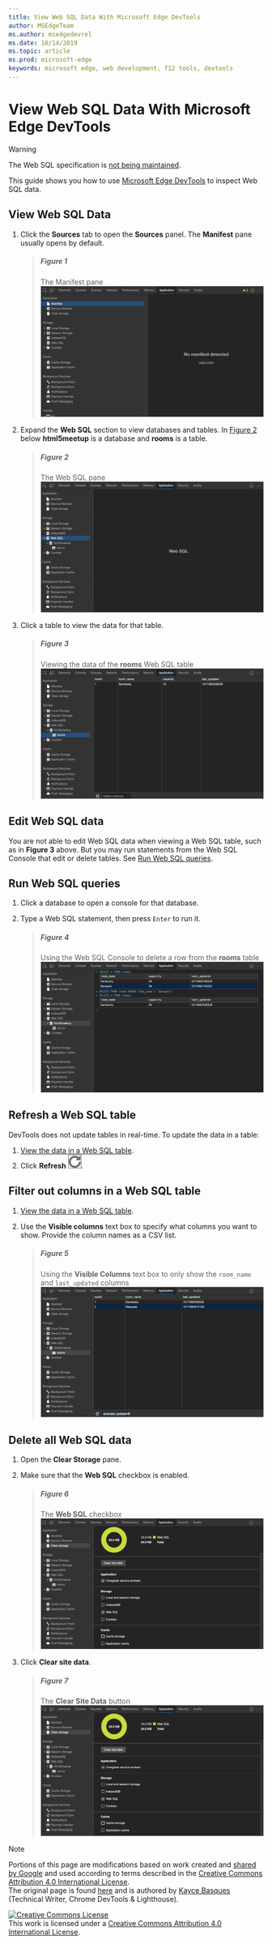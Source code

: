```yaml
---
title: View Web SQL Data With Microsoft Edge DevTools
author: MSEdgeTeam
ms.author: msedgedevrel
ms.date: 10/14/2019
ms.topic: article
ms.prod: microsoft-edge
keywords: microsoft edge, web development, f12 tools, devtools
---
```

<!-- Copyright Kayce Basques 

   Licensed under the Apache License, Version 2.0 (the "License");
   you may not use this file except in compliance with the License.
   You may obtain a copy of the License at

       http://www.apache.org/licenses/LICENSE-2.0

   Unless required by applicable law or agreed to in writing, software
   distributed under the License is distributed on an "AS IS" BASIS,
   WITHOUT WARRANTIES OR CONDITIONS OF ANY KIND, either express or implied.
   See the License for the specific language governing permissions and
   limitations under the License.  -->





# View Web SQL Data With Microsoft Edge DevTools   



> [!WARNING]
> The Web SQL specification is [not being maintained][W3CWebSQLStatus].  

This guide shows you how to use [Microsoft Edge DevTools][EdgeDevtools] to inspect Web SQL data.  

## View Web SQL Data   

1.  Click the **Sources** tab to open the **Sources** panel.  The **Manifest** pane usually opens by default.  
    
    > ##### Figure 1  
    > The Manifest pane  
    > ![The Manifest pane][ImageManifestPane]  
    
1.  Expand the **Web SQL** section to view databases and tables.  In [Figure 2](#figure-2) below **html5meetup** is a database and **rooms** is a table.  
    
    > ##### Figure 2  
    > The Web SQL pane  
    > ![The Web SQL pane][ImageWebSQLPane]  

1.  Click a table to view the data for that table.  
    
    > ##### Figure 3  
    > Viewing the data of the **rooms** Web SQL table  
    > ![Viewing the data of a Web SQL table][ImageWebSQLTable]  

## Edit Web SQL data   

You are not able to edit Web SQL data when viewing a Web SQL table, such as in **Figure 3** above.  But you may run statements from the Web SQL Console that edit or delete tables.  See [Run Web SQL queries](#run-web-sql-queries).  

## Run Web SQL queries   

1.  Click a database to open a console for that database.  

1.  Type a Web SQL statement, then press `Enter` to run it.  
    
    > ##### Figure 4  
    > Using the Web SQL Console to delete a row from the **rooms** table  
    > ![Using the Web SQL Console to delete a row from a table][ImageWebSQLEdit]  

## Refresh a Web SQL table   

DevTools does not update tables in real-time.  To update the data in a table:  

1.  [View the data in a Web SQL table](#view-web-sql-data).  
1.  Click **Refresh** ![Refresh][ImageReloadIcon].  

## Filter out columns in a Web SQL table   

1.  [View the data in a Web SQL table](#view-web-sql-data).  
1.  Use the **Visible columns** text box to specify what columns you want to show.  Provide the column names as a CSV list.  
    
    > ##### Figure 5  
    > Using the **Visible Columns** text box to only show the `room_name` and `last_updated` columns  
    > ![Using the Visible Columns text box to reduce the number of columns shown][ImageWebSQLFilter]  

## Delete all Web SQL data   

1.  Open the **Clear Storage** pane.  
1.  Make sure that the **Web SQL** checkbox is enabled.  
    
    > ##### Figure 6  
    > The **Web SQL** checkbox  
    > ![The Web SQL checkbox][ImageWebSQLCheckbox]  

1.  Click **Clear site data**.  
    
    > ##### Figure 7  
    > The **Clear Site Data** button  
    > ![The Clear Site Data button][ImageClearWebSQL]  

 



<!-- image links -->  

[ImageReloadIcon]: images/reload-icon.msft.png  

[ImageManifestPane]: images/application-manifest.msft.png "Figure 1: The Manifest pane"  
[ImageWebSQLPane]: images/application-storage-web-sql.msft.png "Figure 2: The Web SQL pane"  
[ImageWebSQLTable]: images/application-storage-web-sql-html5meetup-rooms-1.msft.png "Figure 3: Viewing the data of a Web SQL table"  
[ImageWebSQLEdit]: images/application-storage-web-sql-html5meetup-commands.msft.png "Figure 4: Using the Web SQL Console to delete a row from a table"  
[ImageWebSQLFilter]: images/application-storage-web-sql-html5meetup-rooms-2.msft.png "Figure 5: Using the Visible Columns text box to reduce the number of columns shown"  
[ImageWebSQLCheckbox]: images/application-clear-storage-web-sql.msft.png "Figure 6: The Web SQL checkbox"  
[ImageClearWebSQL]: images/application-clear-storage-clear-site-data-button.msft.png "Figure 7: The Clear Site Data button"  

<!-- links -->  

[EdgeDevtools]: ../devtools-guide-chromium.md "Microsoft Edge DevTools"  

[W3CWebSQLStatus]: https://www.w3.org/TR/webdatabase/#status-of-this-document "Web SQL database | W3C"  

> [!NOTE]
> Portions of this page are modifications based on work created and [shared by Google][GoogleSitePolicies] and used according to terms described in the [Creative Commons Attribution 4.0 International License][CCA4IL].  
> The original page is found [here](https://developers.google.com/web/tools/chrome-devtools/storage/websql) and is authored by [Kayce Basques][KayceBasques] \(Technical Writer, Chrome DevTools & Lighthouse\).  

[![Creative Commons License][CCby4Image]][CCA4IL]  
This work is licensed under a [Creative Commons Attribution 4.0 International License][CCA4IL].  

[CCA4IL]: http://creativecommons.org/licenses/by/4.0  
[CCby4Image]: https://i.creativecommons.org/l/by/4.0/88x31.png  
[GoogleSitePolicies]: https://developers.google.com/terms/site-policies  
[KayceBasques]: https://developers.google.com/web/resources/contributors/kaycebasques  
